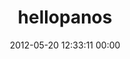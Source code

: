 ---
title: "hellopanos"
date: 2012-05-20 12:33:11 00:00
permalink: /hellopanos
twitter: "hellopanos"
likes: [444,439,586,664,358,671,562,716]
id: 497
gravatar: "http://www.gravatar.com/avatar/a153cdaa5f52ec69251fd06706710e59"
---